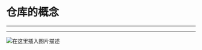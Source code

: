 ﻿# 仓库的概念
---
---


![在这里插入图片描述](https://img-blog.csdnimg.cn/bf092e406eb24836bede6a772f0cdf43.png?x-oss-process=image/watermark,type_ZHJvaWRzYW5zZmFsbGJhY2s,shadow_50,text_Q1NETiBATkpVU1RaSkM=,size_20,color_FFFFFF,t_70,g_se,x_16)

